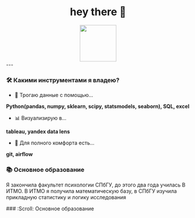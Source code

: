 <div id="header" align="center">
  <h1 align="center">
  hey there 👋
  </h1>
  <img src="https://media.giphy.com/media/5PDOmkYeA8rdK/giphy.gif" width="100"/>
</div>

<div id="skills">
---

### :hammer_and_wrench: Какими инструментами я владею?
  - :telescope: Трогаю данные с помощью...
  
 <b> Python(pandas, numpy, sklearn, scipy,  statsmodels, seaborn), SQL, excel </b>
  
  - :bar_chart: Визуализирую в...
  
 <b> tableau, yandex data lens </b>
  
  - :saxophone: Для полного комфорта есть...
  
 <b> git, airflow </b>
### :books: Основное образование
  Я закончила факультет психологии СПбГУ, до этого два года училась В ИТМО. В ИТМО я получила математическую базу, в СПбГУ изучила прикладную статистику и логику исследования
</div>
### :Scroll: Основное образование


<!--
**KristinaBataeva/KristinaBataeva** is a ✨ _special_ ✨ repository because its `README.md` (this file) appears on your GitHub profile.

Here are some ideas to get you started:

- 🔭 I’m currently working on ...
- 🌱 I’m currently learning ...
- 👯 I’m looking to collaborate on ...
- 🤔 I’m looking for help with ...
- 💬 Ask me about ...
- 📫 How to reach me: ...
- 😄 Pronouns: ...
- ⚡ Fun fact: ...
-->
